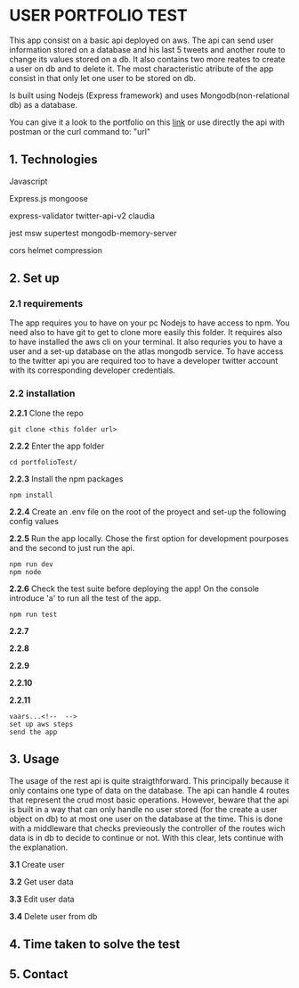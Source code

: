 #  USER PORTFOLIO TEST
This app consist on a basic api deployed on aws. The api can send user information stored on a database and his last 5 tweets and another route to change its values stored on a db. It also contains two more reates to create a user on db and to delete it. The most characteristic atribute of the app consist in that only let one user to be stored on db.

Is built using Nodejs (Express framework) and uses Mongodb(non-relational db) as a database.

You can give it a look to the portfolio on this [link](/) or use directly the api with postman or the curl command to: "url"

## 1. Technologies
Javascript

Express.js
mongoose

express-validator
twitter-api-v2
claudia

jest
msw
supertest
mongodb-memory-server

cors
helmet
compression

## 2. Set up
### 2.1 requirements
The app requires you to have on your pc Nodejs to have access to npm. You need also to have git to get to clone more easily this folder. It requires also to have installed the aws cli on your terminal. It also requries you to have a user and a set-up database on the atlas mongodb service. To have access to the twitter api you are required too to have a developer twitter account with its corresponding developer credentials.
### 2.2 installation

**2.2.1** Clone the repo

    git clone <this folder url>
    
**2.2.2** Enter the app folder

    cd portfolioTest/

**2.2.3** Install the npm packages

    npm install

**2.2.4** Create an .env file on the root of the proyect and set-up the following config values

**2.2.5** Run the app locally. Chose the first option for development pourposes and the second to just run the api.

    npm run dev
    npm node

**2.2.6** Check the test suite before deploying the app! On the console introduce 'a' to run all the test of the app.

    npm run test

**2.2.7** 

**2.2.8**

**2.2.9**

**2.2.10**

**2.2.11**

    vaars...<!--  -->
    set up aws steps
    send the app

## 3. Usage
The usage of the rest api is quite straigthforward. This principally because it only contains one type of data on the database. The api can handle 4 routes that represent the crud most basic operations. However, beware that the api is built in a way that can only handle no user stored (for the create a user object on db) to at most one user on the database at the time. This is done with a middleware that checks previeously the controller of the routes wich data is in db to decide to continue or not. With this clear, lets continue with the explanation.

**3.1** Create user

**3.2** Get user data

**3.3** Edit user data

**3.4** Delete user from db

## 4. Time taken to solve the test

## 5. Contact